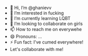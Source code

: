 - 👋 Hi, I’m @ghanievv
- 👀 I’m interested in fucking
- 🌱 I’m currently learning LQBT
- 💞️ I’m looking to collaborate on girls
- 📫 How to reach me on everywehe
- 😄 Pronouns: ...
- ⚡ Fun fact: I've cumed everywhere!
- Let's collaborate with me!

<!---
ghanievv/ghanievv is a ✨ special ✨ repository because its `README.md` (this file) appears on your GitHub profile.
You can click the Preview link to take a look at your changes.
--->
